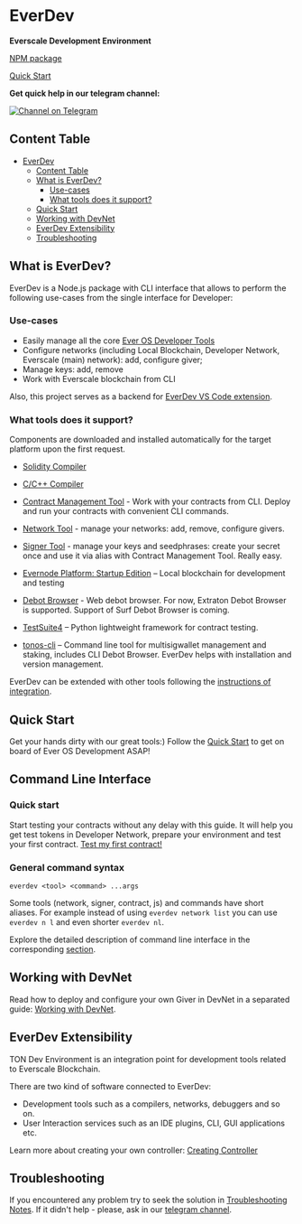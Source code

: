 # EverDev
**Everscale Development Environment**

[NPM package](https://www.npmjs.com/package/everdev)

[Quick Start](docs/guides/quick-start.md)

**Get quick help in our telegram channel:**

[![Channel on Telegram](https://img.shields.io/badge/chat-on%20telegram-9cf.svg)](https://t.me/ever_sdk)

## Content Table

- [EverDev](#everdev)
  - [Content Table](#content-table)
  - [What is EverDev?](#what-is-everdev)
    - [Use-cases](#use-cases)
    - [What tools does it support?](#what-tools-does-it-support)
  - [Quick Start](#quick-start)
  - [Working with DevNet](#working-with-devnet)
  - [EverDev Extensibility](#everdev-extensibility)
  - [Troubleshooting](#troubleshooting)

## What is EverDev?

EverDev is a Node.js package with CLI interface that allows to perform the following use-cases from the single interface for Developer:

### Use-cases

- Easily manage all the core [Ever OS Developer Tools](https://everos.dev/)
- Configure networks (including Local Blockchain, Developer Network, Everscale (main) network): add, configure giver;
- Manage keys: add, remove
- Work with Everscale blockchain from CLI

Also, this project serves as a backend for [EverDev VS Code extension](https://github.com/tonlabs/everdev-vscode).

### What tools does it support?

Components are downloaded and installed automatically for the target platform upon the first request.

- [Solidity Compiler](docs/command-line-interface/solidity.md)

- [C/C++ Compiler](docs/command-line-interface/c.md)

- [Contract Management Tool](docs/command-line-interface/contract-management.md) - Work with your contracts from CLI. Deploy and run your contracts with convenient CLI commands.

- [Network Tool](docs/command-line-interface/network-tool.md) - manage your networks: add, remove, configure givers.

- [Signer Tool](docs/command-line-interface/signer-tool.md) - manage your keys and seedphrases: create your secret once and use it via alias with Contract Management Tool. Really easy.

- [Evernode Platform: Startup Edition](docs/command-line-interface/evernode-platform-startup-edition-se.md) – Local blockchain for development and testing

- [Debot Browser](docs/command-line-interface/debrowser.md) - Web debot browser. For now, Extraton Debot Browser is supported. Support of Surf Debot Browser is coming.

- [TestSuite4](docs/command-line-interface/testsuite4.md) – Python lightweight framework for contract testing.

- [tonos-cli](https://github.com/tonlabs/tonos-cli) – Command line tool for multisigwallet management and staking, includes CLI Debot Browser. EverDev helps with installation and version management.

EverDev can be extended with other tools following the [instructions of integration](#everdev-extensibility).

## Quick Start

Get your hands dirty with our great tools:)
Follow the [Quick Start](docs/guides/quick-start.md) to get on board of Ever OS Development ASAP!

## Command Line Interface
### Quick start

Start testing your contracts without any delay with this guide. It will help you get test tokens in Developer Network, prepare your environment and test your first contract. [Test my first contract!](docs/guides/work-with-contracts.md)

### General command syntax

```shell
everdev <tool> <command> ...args
```

Some tools (network, signer, contract, js) and commands have short aliases. For example instead of using `everdev network list` you can use `everdev n l` and even shorter `everdev nl`.
  
Explore the detailed description of command line interface in the corresponding [section](docs/command-line-interface).
  
## Working with DevNet

Read how to deploy and configure your own Giver in DevNet in a separated guide: [Working with DevNet](docs/guides/work-with-devnet.md).

## EverDev Extensibility

TON Dev Environment is an integration point for development tools related to Everscale Blockchain.

There are two kind of software connected to EverDev:

- Development tools such as a compilers, networks, debuggers and so on.
- User Interaction services such as an IDE plugins, CLI, GUI applications etc.

Learn more about creating your own controller: [Creating Controller](docs/guides/creating-controller.md)

## Troubleshooting

If you encountered any problem try to seek the solution in [Troubleshooting Notes](docs/troubleshooting.md). If it didn't help - please, ask in our [telegram channel](https://t.me/ton_sdk).
